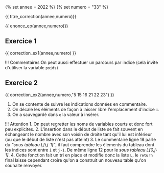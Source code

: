 {% set annee = 2022 %}
{% set numero = "33" %}


{{ titre_correction(annee,numero)}}

{{ enonce_ep(annee,numero)}}
 

## Exercice 1

{{ correction_ex1(annee,numero) }}

!!! Commentaires
    On peut aussi effectuer un parcours par indice (cela invite d'utiliser la variable `poids`)

## Exercice 2 
 

{{ correction_ex2(annee,numero,"5 15 16 21 22 23") }}

1. On se contente de suivre les indications données en commentaire.
2. On décale les éléments de façon à laisser libre l'emplacement d'indice `i`.
3. On a sauvegardé dans `e` la valeur à insérer.

!!! Attention
    1. On peut regretter les noms de variables courts et donc fort peu explicites.
    2. L'insertion dans le début de liste se fait souvent en échangeant le nombre avec son voisin de droite tant qu'il lui est inférieur (ou que le début de liste n'est pas atteint)
    3. Le commentaire ligne 18 parle du *"sous tableau L[i,j-1]"*, il faut comprendre les éléments du tableau dont les indices sont entre `i` et `j-1`. De même ligne 12 pour le *sous tableau L[0,j-1]*.
    4. Cette fonction fait un tri en place et modifie donc la liste `L`, le `return` final laisse cependant croire qu'on a construit un nouveau table qu'on souhaite renvoyer.